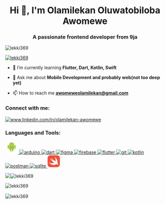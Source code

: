 <h1 align="center">Hi 👋, I'm Olamilekan Oluwatobiloba Awomewe</h1>
<h3 align="center">A passionate frontend developer from 9ja</h3>

<p align="left"> <img src="https://komarev.com/ghpvc/?username=lekki369&label=Profile%20views&color=0e75b6&style=flat" alt="lekki369" /> </p>

<p align="left"> <a href="https://github.com/ryo-ma/github-profile-trophy"><img src="https://github-profile-trophy.vercel.app/?username=lekki369" alt="lekki369" /></a> </p>

- 🌱 I’m currently learning **Flutter, Dart, Kotlin, Swift**

- 💬 Ask me about **Mobile Development and probably web(not too deep yet)**

- 📫 How to reach me **awomeweolamilekan@gmail.com**

<h3 align="left">Connect with me:</h3>
<p align="left">
<a href="https://linkedin.com/in/olamilekan-awomewe" target="blank"><img align="center" src="https://raw.githubusercontent.com/rahuldkjain/github-profile-readme-generator/master/src/images/icons/Social/linked-in-alt.svg" alt="www.linkedin.com/in/olamilekan-awomewe" height="30" width="40" /></a>
</p>

<h3 align="left">Languages and Tools:</h3>
<p align="left"> <a href="https://developer.android.com" target="_blank" rel="noreferrer"> <img src="https://raw.githubusercontent.com/devicons/devicon/master/icons/android/android-original-wordmark.svg" alt="android" width="40" height="40"/> </a> <a href="https://www.arduino.cc/" target="_blank" rel="noreferrer"> <img src="https://cdn.worldvectorlogo.com/logos/arduino-1.svg" alt="arduino" width="40" height="40"/> </a> <a href="https://dart.dev" target="_blank" rel="noreferrer"> <img src="https://www.vectorlogo.zone/logos/dartlang/dartlang-icon.svg" alt="dart" width="40" height="40"/> </a> <a href="https://www.figma.com/" target="_blank" rel="noreferrer"> <img src="https://www.vectorlogo.zone/logos/figma/figma-icon.svg" alt="figma" width="40" height="40"/> </a> <a href="https://firebase.google.com/" target="_blank" rel="noreferrer"> <img src="https://www.vectorlogo.zone/logos/firebase/firebase-icon.svg" alt="firebase" width="40" height="40"/> </a> <a href="https://flutter.dev" target="_blank" rel="noreferrer"> <img src="https://www.vectorlogo.zone/logos/flutterio/flutterio-icon.svg" alt="flutter" width="40" height="40"/> </a> <a href="https://git-scm.com/" target="_blank" rel="noreferrer"> <img src="https://www.vectorlogo.zone/logos/git-scm/git-scm-icon.svg" alt="git" width="40" height="40"/> </a> <a href="https://kotlinlang.org" target="_blank" rel="noreferrer"> <img src="https://www.vectorlogo.zone/logos/kotlinlang/kotlinlang-icon.svg" alt="kotlin" width="40" height="40"/> </a> <a href="https://postman.com" target="_blank" rel="noreferrer"> <img src="https://www.vectorlogo.zone/logos/getpostman/getpostman-icon.svg" alt="postman" width="40" height="40"/> </a> <a href="https://www.sqlite.org/" target="_blank" rel="noreferrer"> <img src="https://www.vectorlogo.zone/logos/sqlite/sqlite-icon.svg" alt="sqlite" width="40" height="40"/> </a> <a href="https://developer.apple.com/swift/" target="_blank" rel="noreferrer"> <img src="https://raw.githubusercontent.com/devicons/devicon/master/icons/swift/swift-original.svg" alt="swift" width="40" height="40"/> </a> </p>

<p><img align= "left" src="https://stats.quine.sh/Lekki369/github?theme=dark)](http://localhost:3000?utm_source=widgets&utm_campaign=Lekki369" /></p>

<p><img align="center" src="https://github-readme-stats.vercel.app/api/top-langs?username=lekki369&show_icons=true&locale=en&layout=compact" alt="lekki369" /></p>

<p>&nbsp;<img align="left" src="https://github-readme-stats.vercel.app/api?username=lekki369&show_icons=true&locale=en" alt="lekki369" /></p>

<p><img align="center" src="https://github-readme-streak-stats.herokuapp.com/?user=lekki369&" alt="lekki369" /></p>
